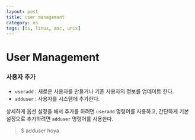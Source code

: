 ```yaml
---
layout: post
title: user management
category: os
tags: [os, linux, mac, unix]
---
```




# User Management

### 사용자 추가

- `useradd` : 새로운 사용자를 만들거나 기존 사용자의 정보를 업데이트 한다.
- `adduser` : 사용자를 시스템에 추가한다.

상세하게 옵션 설정을 해서 추가를 하려면 `useradd` 명령어를 사용하고, 간단하게 기본 설정으로 추가하려면 `adduser` 명령어를 사용한다.

> $ adduser hoya

